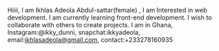 Hiiii, I am Ikhlas Adeola Abdul-sattar(female) ,
I am Interested in web development.
I am currently learning front-end development.
I wish to collaborate with others to create projects.
I am in Ghana, Instagram:@ikky_dunni, snapchat:ikkyadeola, email:ikhlasadeola@gmail.com, contact:+233278160935

